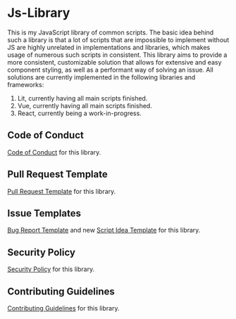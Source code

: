 # Js-Library

This is my JavaScript library of common scripts.
The basic idea behind such a library is that a lot of scripts
that are impossible to implement without JS are highly unrelated
in implementations and libraries, which makes usage of numerous such
scripts in consistent. This library aims to provide a more consistent,
customizable solution that allows for extensive and easy component styling,
as well as a performant way of solving an issue.
All solutions are currently implemented in the following libraries and frameworks:
1. Lit, currently having all main scripts finished.
2. Vue, currently having all main scripts finished.
3. React, currently being a work-in-progress.

## Code of Conduct
[Code of Conduct](https://github.com/YuraVolk/Js-Library/blob/master/CODE_OF_CONDUCT.md) for this library.

## Pull Request Template
[Pull Request Template](https://github.com/YuraVolk/Js-Library/blob/master/pull_request_template.md) for this library.

## Issue Templates
[Bug Report Template](https://github.com/YuraVolk/Js-Library/blob/master/.github/ISSUE_TEMPLATE/bug_report.md) and new [Script Idea Template](https://github.com/YuraVolk/Js-Library/blob/master/.github/ISSUE_TEMPLATE/feature_request.md) for this library.

## Security Policy 
[Security Policy](https://github.com/YuraVolk/Js-Library/blob/master/SECURITY.md) for this library.

## Contributing Guidelines
[Contributing Guidelines](https://github.com/YuraVolk/Js-Library/blob/master/CONTRIBUTING.md) for this library.
